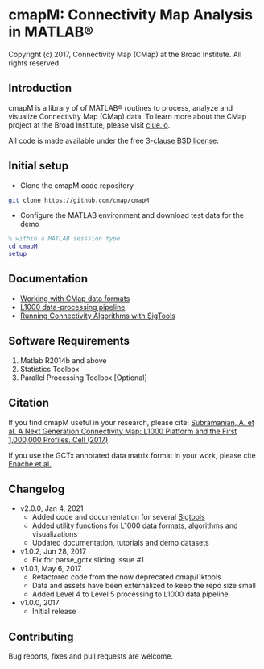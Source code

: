 # cmapM: Connectivity Map Analysis in MATLAB&reg;

Copyright (c) 2017, Connectivity Map (CMap) at the Broad Institute. All rights reserved.

## Introduction

cmapM is a library of of MATLAB&reg; routines to process, analyze and visualize Connectivity Map (CMap) data. To learn more about the CMap project at the Broad Institute, please visit [clue.io](https://clue.io). 

All code is made available under the free [3-clause BSD license](LICENSE.txt).

## Initial setup

- Clone the cmapM code repository

```bash
git clone https://github.com/cmap/cmapM
```
- Configure the MATLAB environment and download test data for the demo

```matlab
% within a MATLAB sesssion type:
cd cmapM
setup
```

## Documentation

* [Working with CMap data formats](docs/Formats.md)
* [L1000 data-processing pipeline](docs/DataPipeline.md)
* [Running Connectivity Algorithms with SigTools](docs/SigToolDemo.md)

## Software Requirements

1. Matlab R2014b and above
2. Statistics Toolbox
3. Parallel Processing Toolbox [Optional]

## Citation

If you find cmapM useful in your research, please cite: [Subramanian, A. et al. A Next Generation Connectivity Map: L1000 Platform and the First 1,000,000 Profiles. Cell (2017)](https://doi.org/10.1016/j.cell.2017.10.049)

If you use the GCTx annotated data matrix format in your work, please cite [Enache et al.](https://doi.org/10.1093/bioinformatics/bty784)

## Changelog

- v2.0.0, Jan 4, 2021
	- Added code and documentation for several [Sigtools](https://cmap.github.io/cmap-sig-tools)
	- Added utility functions for L1000 data formats, algorithms and visualizations
	- Updated documentation, tutorials and demo datasets
- v1.0.2, Jun 28, 2017
	- Fix for parse_gctx slicing issue #1
- v1.0.1, May 6, 2017
	- Refactored code from the now deprecated cmap/l1ktools
	- Data and assets have been externalized to keep the repo size small
	- Added Level 4 to Level 5 processing to L1000 data pipeline
- v1.0.0, 2017
	- Initial release


## Contributing

Bug reports, fixes and pull requests are welcome.
